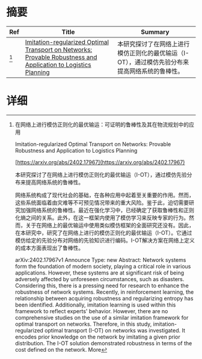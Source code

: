 # 摘要

| Ref | Title | Summary |
| --- | --- | --- |
| [^1] | [Imitation-regularized Optimal Transport on Networks: Provable Robustness and Application to Logistics Planning](https://arxiv.org/abs/2402.17967) | 本研究探讨了在网络上进行模仿正则化的最优输运（I-OT），通过模仿先验分布来提高网络系统的鲁棒性。 |

# 详细

[^1]: 在网络上进行模仿正则化的最优输运：可证明的鲁棒性及其在物流规划中的应用

    Imitation-regularized Optimal Transport on Networks: Provable Robustness and Application to Logistics Planning

    [https://arxiv.org/abs/2402.17967](https://arxiv.org/abs/2402.17967)

    本研究探讨了在网络上进行模仿正则化的最优输运（I-OT），通过模仿先验分布来提高网络系统的鲁棒性。

    

    网络系统构成了现代社会的基础，在各种应用中起着至关重要的作用。然而，这些系统面临着由灾难等不可预见情况带来的重大风险。鉴于此，迫切需要研究加强网络系统的鲁棒性。最近在强化学习中，已经确定了获取鲁棒性和正则化熵之间的关系。此外，在这一框架内使用了模仿学习来反映专家的行为。然而，关于在网络上的最优输运中使用类似模仿框架的全面研究还没有。因此，在本研究中，研究了在网络上进行的模仿正则化的最优输运（I-OT）。它通过模仿给定的先验分布对网络的先验知识进行编码。I-OT解决方案在网络上定义的成本方面表现出了鲁棒性。

    arXiv:2402.17967v1 Announce Type: new  Abstract: Network systems form the foundation of modern society, playing a critical role in various applications. However, these systems are at significant risk of being adversely affected by unforeseen circumstances, such as disasters. Considering this, there is a pressing need for research to enhance the robustness of network systems. Recently, in reinforcement learning, the relationship between acquiring robustness and regularizing entropy has been identified. Additionally, imitation learning is used within this framework to reflect experts' behavior. However, there are no comprehensive studies on the use of a similar imitation framework for optimal transport on networks. Therefore, in this study, imitation-regularized optimal transport (I-OT) on networks was investigated. It encodes prior knowledge on the network by imitating a given prior distribution. The I-OT solution demonstrated robustness in terms of the cost defined on the network. More
    

